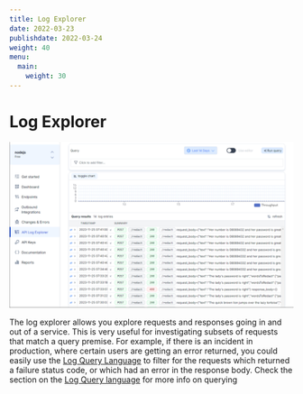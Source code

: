 ```yaml
---
title: Log Explorer
date: 2022-03-23
publishdate: 2022-03-24
weight: 40
menu:
  main:
    weight: 30
---
```


# Log Explorer

![Log Explorer](./log_explorer.png)

The log explorer allows you explore requests and responses going in and out of a service. This is very useful for investigating subsets of requests that match a query premise. For example, if there is an incident in production, where certain users are getting an error returned, you could easily use the [Log Query Language](/docs/dashboard/log-explorer/log-query-language) to filter for the requests which returned a failure status code, or which had an error in the response body. Check the section on the [Log Query language](/docs/dashboard/log-explorer/log-query-language) for more info on querying
